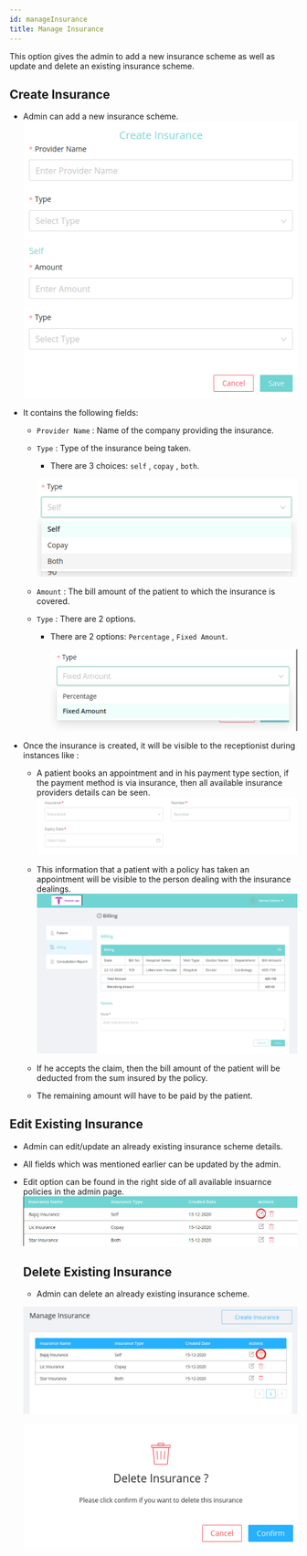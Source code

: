 ```yaml
---
id: manageInsurance
title: Manage Insurance
---
```


This option gives the admin to add a new insurance scheme as well as update and delete an existing insurance scheme.

## Create Insurance

- Admin can add a new insurance scheme.
  ![Create Insurance ](assets/manage-insurance/createInsurance.png)
- It contains the following fields:

  - `Provider Name` : Name of the company providing the insurance.
  - `Type` : Type of the insurance being taken.

    - There are 3 choices: `self` , `copay` , `both`.

    ![First Type ](assets/manage-insurance/firsttype.png)

  - `Amount` : The bill amount of the patient to which the insurance is covered.
  - `Type` : There are 2 options.
    - There are 2 options: `Percentage` , `Fixed Amount`.
    
      ![Percentage/Fixed](assets/manage-insurance/percetage-fixed.png)

- Once the insurance is created, it will be visible to the receptionist during instances like :

  - A patient books an appointment and in his payment type section, if the payment method is via insurance, then all available insurance providers details can be seen.
    ![Insurance option during appointment](assets/manage-insurance/appointment.png)

  - This information that a patient with a policy has taken an appointment will be visible to the person dealing with the insurance dealings.
    ![Insurance claim approval](assets/manage-insurance/Insurance-claim.png)
  - If he accepts the claim, then the bill amount of the patient will be deducted from the sum insured by the policy.
  - The remaining amount will have to be paid by the patient.

## Edit Existing Insurance

- Admin can edit/update an already existing insurance scheme details.
- All fields which was mentioned earlier can be updated by the admin.
- Edit option can be found in the right side of all available insuarnce policies in the admin page.
  ![Edit insurance](assets/manage-insurance/edit.png)

  ## Delete Existing Insurance

  - Admin can delete an already existing insurance scheme.

  ![Delete insurance 1](assets/manage-insurance/insurance-delete-1.png)

  ![Delete insurance 2](assets/manage-insurance/insurance-delete-2.png)
